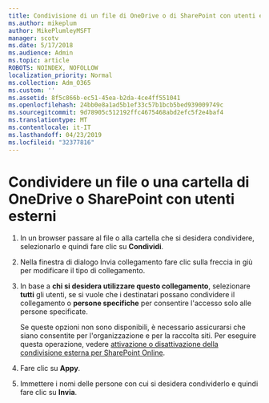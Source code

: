 ```yaml
---
title: Condivisione di un file di OneDrive o di SharePoint con utenti esterni
ms.author: mikeplum
author: MikePlumleyMSFT
manager: scotv
ms.date: 5/17/2018
ms.audience: Admin
ms.topic: article
ROBOTS: NOINDEX, NOFOLLOW
localization_priority: Normal
ms.collection: Adm_O365
ms.custom: ''
ms.assetid: 8f5c866b-ec51-45ea-b2da-4ce4ff551041
ms.openlocfilehash: 24bb0e8a1ad5b1ef33c57b1bcb5bed939009749c
ms.sourcegitcommit: 9d78905c512192ffc4675468abd2efc5f2e4baf4
ms.translationtype: MT
ms.contentlocale: it-IT
ms.lasthandoff: 04/23/2019
ms.locfileid: "32377816"
---
```

# <a name="share-a-onedrive-or-sharepoint-file-or-folder-with-external-users"></a>Condividere un file o una cartella di OneDrive o SharePoint con utenti esterni

1. In un browser passare al file o alla cartella che si desidera condividere, selezionarlo e quindi fare clic su **Condividi**.
    
2. Nella finestra di dialogo Invia collegamento fare clic sulla freccia in giù per modificare il tipo di collegamento.
    
3. In base a **chi si desidera utilizzare questo collegamento**, selezionare **tutti** gli utenti, se si vuole che i destinatari possano condividere il collegamento o **persone specifiche** per consentire l'accesso solo alle persone specificate. 
    
    Se queste opzioni non sono disponibili, è necessario assicurarsi che siano consentite per l'organizzazione e per la raccolta siti. Per eseguire questa operazione, vedere [attivazione o disattivazione della condivisione esterna per SharePoint Online](https://go.microsoft.com/fwlink/?linkid=866426).
    
4. Fare clic su **Appy**.
    
5. Immettere i nomi delle persone con cui si desidera condividerlo e quindi fare clic su **Invia**.
    

